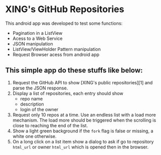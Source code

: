 XING's GitHub Repositories
=============================

This android app was developed to test some functions: 
- Pagination in a ListView
- Acess to a Web Service
- JSON manipulation
- ListView/ViewHolder Pattern manipulation
- Request Browser acess from android app

This simple app do these stuffs like below:
-----
1. Request the GitHub API to show [XING's public repositories][1] and parse the JSON
   response.
2. Display a list of repositories, each entry should show
    - repo name
    - description
    - login of the owner
3. Request only 10 repos at a time. Use an endless list with a load more mechanism. The
   load more should be triggered when the scrolling is close to reaching the end of the
list.
4. Show a light green background if the `fork` flag is false or missing, a white one
   otherwise.
5. On a long click on a list item show a dialog to ask if go to repository `html_url` or
   owner `html_url` which is opened then in the browser.

